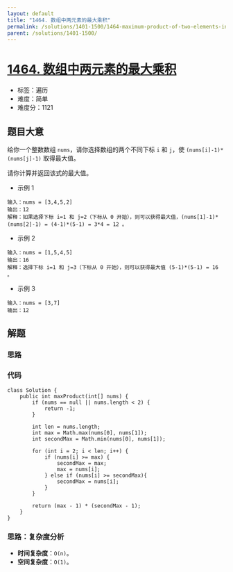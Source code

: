 ```yaml
---
layout: default
title: "1464. 数组中两元素的最大乘积"
permalink: /solutions/1401-1500/1464-maximum-product-of-two-elements-in-an-array/
parent: /solutions/1401-1500/
---
```


# [1464. 数组中两元素的最大乘积](https://leetcode.cn/problems/maximum-product-of-two-elements-in-an-array/description/)

- 标签：遍历
- 难度：简单
- 难度分：1121

## 题目大意

给你一个整数数组 `nums`，请你选择数组的两个不同下标 `i` 和 `j`，使 `(nums[i]-1)*(nums[j]-1)` 取得最大值。

请你计算并返回该式的最大值。

- 示例 1

```
输入：nums = [3,4,5,2]
输出：12
解释：如果选择下标 i=1 和 j=2（下标从 0 开始），则可以获得最大值，(nums[1]-1)*(nums[2]-1) = (4-1)*(5-1) = 3*4 = 12 。
```

- 示例 2

```
输入：nums = [1,5,4,5]
输出：16
解释：选择下标 i=1 和 j=3（下标从 0 开始），则可以获得最大值 (5-1)*(5-1) = 16 。
```

- 示例 3

```
输入：nums = [3,7]
输出：12
```

## 解题

### 思路

### 代码

```java[]
class Solution {
    public int maxProduct(int[] nums) {
        if (nums == null || nums.length < 2) {
            return -1;
        }

        int len = nums.length;
        int max = Math.max(nums[0], nums[1]);
        int secondMax = Math.min(nums[0], nums[1]);

        for (int i = 2; i < len; i++) {
            if (nums[i] >= max) {
                secondMax = max;
                max = nums[i];
            } else if (nums[i] >= secondMax){
                secondMax = nums[i];
            }
        }

        return (max - 1) * (secondMax - 1);
    }
}
```

### 思路：复杂度分析

- **时间复杂度**：`O(n)`。
- **空间复杂度**：`O(1)`。
